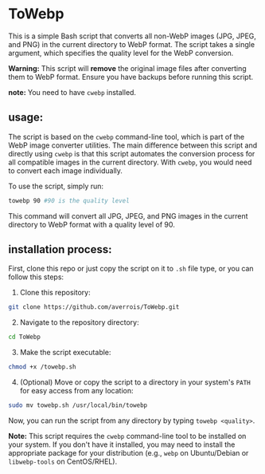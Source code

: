 # ToWebp

This is a simple Bash script that converts all non-WebP images (JPG, JPEG, and PNG) in the current directory to WebP format. The script takes a single argument, which specifies the quality level for the WebP conversion.

**Warning:** This script will **remove** the original image files after converting them to WebP format. Ensure you have backups before running this script.

**note:** You need to have `cwebp` installed. 

## usage:

The script is based on the `cwebp` command-line tool, which is part of the WebP image converter utilities. The main difference between this script and directly using `cwebp` is that this script automates the conversion process for all compatible images in the current directory. With `cwebp`, you would need to convert each image individually.

To use the script, simply run:

``` sh
towebp 90 #90 is the quality level
```

This command will convert all JPG, JPEG, and PNG images in the current directory to WebP format with a quality level of 90.
## installation process:

First, clone this repo or just copy the script on it to `.sh` file type,  or you can follow this steps:

1. Clone this repository:

``` sh
git clone https://github.com/averrois/ToWebp.git
```

2. Navigate to the repository directory:

``` sh
cd ToWebp
```

3. Make the script executable:

``` sh
chmod +x /towebp.sh
```

4. (Optional) Move or copy the script to a directory in your system's `PATH` for easy access from any location:

``` sh
sudo mv towebp.sh /usr/local/bin/towebp
```


Now, you can run the script from any directory by typing `towebp <quality>`.

**Note:** This script requires the `cwebp` command-line tool to be installed on your system. If you don't have it installed, you may need to install the appropriate package for your distribution (e.g., `webp` on Ubuntu/Debian or `libwebp-tools` on CentOS/RHEL).
